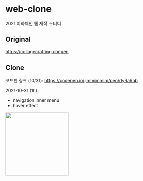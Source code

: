 # web-clone

2021 이화체인 웹 제작 스터디

## Original

https://collagecrafting.com/en


## Clone

코드펜 링크 (10/31): https://codepen.io/jimmimmim/pen/dyRaRab

2021-10-31 (1h)
- navigation inner menu
- hover effect
<img src="https://user-images.githubusercontent.com/72171903/139540083-58a0c071-c2b0-4d90-a2c8-f0a97a1c1c15.png" width=200px height=auto>

